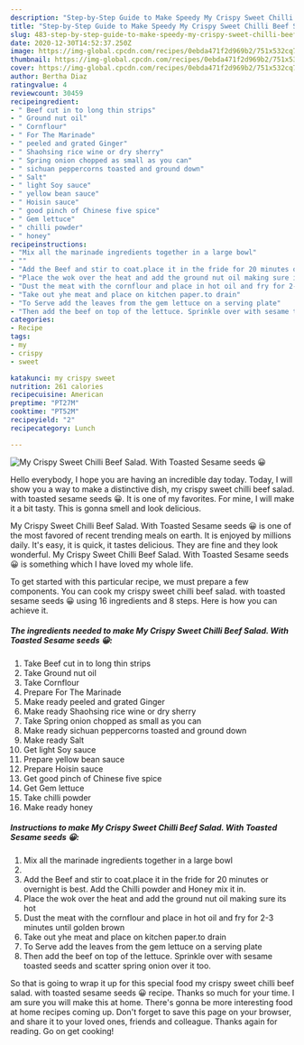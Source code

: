 ```yaml
---
description: "Step-by-Step Guide to Make Speedy My Crispy Sweet Chilli Beef Salad. With Toasted Sesame seeds 😀"
title: "Step-by-Step Guide to Make Speedy My Crispy Sweet Chilli Beef Salad. With Toasted Sesame seeds 😀"
slug: 483-step-by-step-guide-to-make-speedy-my-crispy-sweet-chilli-beef-salad-with-toasted-sesame-seeds
date: 2020-12-30T14:52:37.250Z
image: https://img-global.cpcdn.com/recipes/0ebda471f2d969b2/751x532cq70/my-crispy-sweet-chilli-beef-salad-with-toasted-sesame-seeds-😀-recipe-main-photo.jpg
thumbnail: https://img-global.cpcdn.com/recipes/0ebda471f2d969b2/751x532cq70/my-crispy-sweet-chilli-beef-salad-with-toasted-sesame-seeds-😀-recipe-main-photo.jpg
cover: https://img-global.cpcdn.com/recipes/0ebda471f2d969b2/751x532cq70/my-crispy-sweet-chilli-beef-salad-with-toasted-sesame-seeds-😀-recipe-main-photo.jpg
author: Bertha Diaz
ratingvalue: 4
reviewcount: 30459
recipeingredient:
- " Beef cut in to long thin strips"
- " Ground nut oil"
- " Cornflour"
- " For The Marinade"
- " peeled and grated Ginger"
- " Shaohsing rice wine or dry sherry"
- " Spring onion chopped as small as you can"
- " sichuan peppercorns toasted and ground down"
- " Salt"
- " light Soy sauce"
- " yellow bean sauce"
- " Hoisin sauce"
- " good pinch of Chinese five spice"
- " Gem lettuce"
- " chilli powder"
- " honey"
recipeinstructions:
- "Mix all the marinade ingredients together in a large bowl"
- ""
- "Add the Beef and stir to coat.place it in the fride for 20 minutes or overnight is best. Add the Chilli powder and Honey mix it in."
- "Place the wok over the heat and add the ground nut oil making sure its hot"
- "Dust the meat with the cornflour and place in hot oil and fry for 2-3 minutes until golden brown"
- "Take out yhe meat and place on kitchen paper.to drain"
- "To Serve add the leaves from the gem lettuce on a serving plate"
- "Then add the beef on top of the lettuce. Sprinkle over with sesame toasted seeds and scatter spring onion over it too."
categories:
- Recipe
tags:
- my
- crispy
- sweet

katakunci: my crispy sweet 
nutrition: 261 calories
recipecuisine: American
preptime: "PT27M"
cooktime: "PT52M"
recipeyield: "2"
recipecategory: Lunch

---
```



![My Crispy Sweet Chilli Beef Salad. With Toasted Sesame seeds 😀](https://img-global.cpcdn.com/recipes/0ebda471f2d969b2/751x532cq70/my-crispy-sweet-chilli-beef-salad-with-toasted-sesame-seeds-😀-recipe-main-photo.jpg)

Hello everybody, I hope you are having an incredible day today. Today, I will show you a way to make a distinctive dish, my crispy sweet chilli beef salad. with toasted sesame seeds 😀. It is one of my favorites. For mine, I will make it a bit tasty. This is gonna smell and look delicious.

My Crispy Sweet Chilli Beef Salad. With Toasted Sesame seeds 😀 is one of the most favored of recent trending meals on earth. It is enjoyed by millions daily. It's easy, it is quick, it tastes delicious. They are fine and they look wonderful. My Crispy Sweet Chilli Beef Salad. With Toasted Sesame seeds 😀 is something which I have loved my whole life.




To get started with this particular recipe, we must prepare a few components. You can cook my crispy sweet chilli beef salad. with toasted sesame seeds 😀 using 16 ingredients and 8 steps. Here is how you can achieve it.

<!--inarticleads1-->

##### The ingredients needed to make My Crispy Sweet Chilli Beef Salad. With Toasted Sesame seeds 😀:

1. Take  Beef cut in to long thin strips
1. Take  Ground nut oil
1. Take  Cornflour
1. Prepare  For The Marinade
1. Make ready  peeled and grated Ginger
1. Make ready  Shaohsing rice wine or dry sherry
1. Take  Spring onion chopped as small as you can
1. Make ready  sichuan peppercorns toasted and ground down
1. Make ready  Salt
1. Get  light Soy sauce
1. Prepare  yellow bean sauce
1. Prepare  Hoisin sauce
1. Get  good pinch of Chinese five spice
1. Get  Gem lettuce
1. Take  chilli powder
1. Make ready  honey




<!--inarticleads2-->

##### Instructions to make My Crispy Sweet Chilli Beef Salad. With Toasted Sesame seeds 😀:

1. Mix all the marinade ingredients together in a large bowl
1. 
1. Add the Beef and stir to coat.place it in the fride for 20 minutes or overnight is best. Add the Chilli powder and Honey mix it in.
1. Place the wok over the heat and add the ground nut oil making sure its hot
1. Dust the meat with the cornflour and place in hot oil and fry for 2-3 minutes until golden brown
1. Take out yhe meat and place on kitchen paper.to drain
1. To Serve add the leaves from the gem lettuce on a serving plate
1. Then add the beef on top of the lettuce. Sprinkle over with sesame toasted seeds and scatter spring onion over it too.




So that is going to wrap it up for this special food my crispy sweet chilli beef salad. with toasted sesame seeds 😀 recipe. Thanks so much for your time. I am sure you will make this at home. There's gonna be more interesting food at home recipes coming up. Don't forget to save this page on your browser, and share it to your loved ones, friends and colleague. Thanks again for reading. Go on get cooking!
